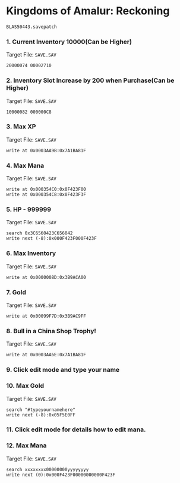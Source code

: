 #  Kingdoms of Amalur: Reckoning 

`BLAS50443.savepatch`

### 1. Current Inventory 10000(Can be Higher)

Target File: `SAVE.SAV`

```
20000074 00002710
```

### 2. Inventory Slot Increase by 200 when Purchase(Can be Higher)

Target File: `SAVE.SAV`

```
10000082 000000C8
```

### 3. Max XP

Target File: `SAVE.SAV`

```
write at 0x0003AA9B:0x7A1BA81F
```

### 4. Max Mana

Target File: `SAVE.SAV`

```
write at 0x000354C0:0x0F423F00
write at 0x000354C8:0x0F423F3F
```

### 5. HP - 999999

Target File: `SAVE.SAV`

```
search 0x3C6560423C656042
write next (-8):0x000F423F000F423F
```

### 6. Max Inventory

Target File: `SAVE.SAV`

```
write at 0x0000008D:0x3B9ACA00
```

### 7. Gold

Target File: `SAVE.SAV`

```
write at 0x00099F7D:0x3B9AC9FF
```

### 8. Bull in a China Shop Trophy!

Target File: `SAVE.SAV`

```
write at 0x0003AA6E:0x7A1BA81F
```

### 9. Click edit mode and type your name
### 10. Max Gold

Target File: `SAVE.SAV`

```
search "#typeyournamehere"
write next (-8):0x05F5E0FF
```

### 11. Click edit mode for details how to edit mana.
### 12. Max Mana

Target File: `SAVE.SAV`

```
search xxxxxxxx00000000yyyyyyyy
write next (0):0x000F423F00000000000F423F
```

